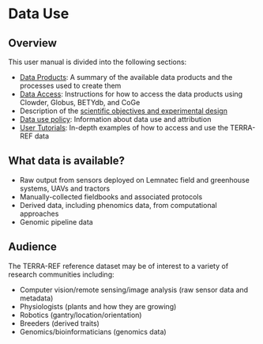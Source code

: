 # Data Use

## Overview

This user manual is divided into the following sections:

* [Data Products](data-products/): A summary of the available data products and the processes used to create them
* [Data Access](how-to-access-data.md): Instructions for how to access the data products using Clowder, Globus, BETYdb, and CoGe
* Description of the [scientific objectives and experimental design](../scientific-objectives-and-experimental-design.md)
* [Data use policy](data-use-policy.md): Information about data use and attribution
* [User Tutorials](): In-depth examples of how to access and use the TERRA-REF data

## What data is available?

* Raw output from sensors deployed on Lemnatec field and greenhouse systems, UAVs and tractors
* Manually-collected fieldbooks and associated protocols
* Derived data, including phenomics data, from computational approaches
* Genomic pipeline data

## Audience

The TERRA-REF reference dataset may be of interest to a variety of research communities including:

* Computer vision\/remote sensing\/image analysis \(raw sensor data and metadata\)
* Physiologists \(plants and how they are growing\)
* Robotics \(gantry\/location\/orientation\)
* Breeders \(derived traits\)
* Genomics\/bioinformaticians \(genomics data\)

